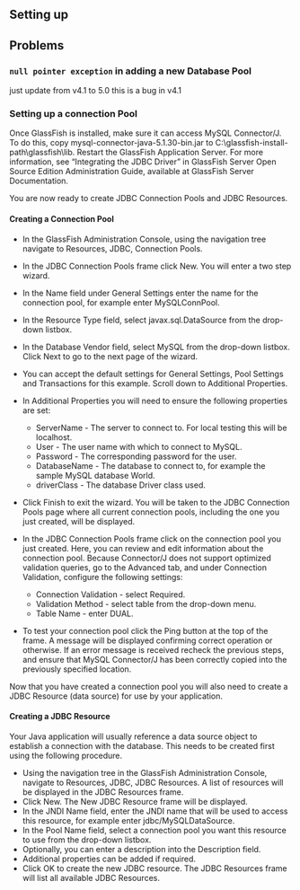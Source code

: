 ## Setting up

## Problems

### ```null pointer exception``` in adding a new Database Pool
just update from v4.1 to 5.0
this is a bug in v4.1

### Setting up a connection Pool

Once GlassFish is installed, make sure it can access MySQL Connector/J. To do this, copy mysql-connector-java-5.1.30-bin.jar to C:\glassfish-install-path\glassfish\lib. Restart the GlassFish Application Server. For more information, see “Integrating the JDBC Driver” in GlassFish Server Open Source Edition Administration Guide, available at GlassFish Server Documentation.

You are now ready to create JDBC Connection Pools and JDBC Resources.

#### Creating a Connection Pool

* In the GlassFish Administration Console, using the navigation tree navigate to Resources, JDBC, Connection Pools.

* In the JDBC Connection Pools frame click New. You will enter a two step wizard.

* In the Name field under General Settings enter the name for the connection pool, for example enter MySQLConnPool.

* In the Resource Type field, select javax.sql.DataSource from the drop-down listbox.

* In the Database Vendor field, select MySQL from the drop-down listbox. Click Next to go to the next page of the wizard.

* You can accept the default settings for General Settings, Pool Settings and Transactions for this example. Scroll down to Additional Properties.

* In Additional Properties you will need to ensure the following properties are set:
	* ServerName - The server to connect to. For local testing this will be localhost.
	* User - The user name with which to connect to MySQL.
	* Password - The corresponding password for the user.
	* DatabaseName - The database to connect to, for example the sample MySQL database World.
	* driverClass - The database Driver class used.

* Click Finish to exit the wizard. You will be taken to the JDBC Connection Pools page where all current connection pools, including the one you just created, will be displayed.
* In the JDBC Connection Pools frame click on the connection pool you just created. Here, you can review and edit information about the connection pool. Because Connector/J does not support optimized validation queries, go to the Advanced tab, and under Connection Validation, configure the following settings:
	* Connection Validation - select Required.
	* Validation Method - select table from the drop-down menu.
	* Table Name - enter DUAL.
* To test your connection pool click the Ping button at the top of the frame. A message will be displayed confirming correct operation or otherwise. If an error message is received recheck the previous steps, and ensure that MySQL Connector/J has been correctly copied into the previously specified location.

Now that you have created a connection pool you will also need to create a JDBC Resource (data source) for use by your application.

#### Creating a JDBC Resource

Your Java application will usually reference a data source object to establish a connection with the database. This needs to be created first using the following procedure.

* Using the navigation tree in the GlassFish Administration Console, navigate to Resources, JDBC, JDBC Resources. A list of resources will be displayed in the JDBC Resources frame.
* Click New. The New JDBC Resource frame will be displayed.
* In the JNDI Name field, enter the JNDI name that will be used to access this resource, for example enter jdbc/MySQLDataSource.
* In the Pool Name field, select a connection pool you want this resource to use from the drop-down listbox.
* Optionally, you can enter a description into the Description field.
*  Additional properties can be added if required.
* Click OK to create the new JDBC resource. The JDBC Resources frame will list all available JDBC Resources.



